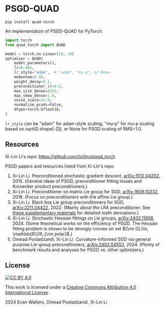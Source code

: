 # PSGD-QUAD

`pip install quad-torch`

An implementation of PSGD-QUAD for PyTorch.

```python
import torch
from quad_torch import QUAD

model = torch.nn.Linear(10, 10)
optimizer = QUAD(
    model.parameters(),
    lr=0.001,
    lr_style="adam",  # "adam", "mu-p", or None
    momentum=0.95,
    weight_decay=0.1,
    preconditioner_lr=0.6,
    max_size_dense=8192,
    max_skew_dense=1.0,
    noise_scale=1e-8,
    normalize_grads=False,
    dtype=torch.bfloat16,
)
```

`lr_style` can be "adam" for adam-style scaling, "mu-p" for mu-p scaling based on sqrt(G.shape[-2]), or None for 
PSGD scaling of RMS=1.0.


## Resources

Xi-Lin Li's repo: https://github.com/lixilinx/psgd_torch

PSGD papers and resources listed from Xi-Lin's repo

1) Xi-Lin Li. Preconditioned stochastic gradient descent, [arXiv:1512.04202](https://arxiv.org/abs/1512.04202), 2015. (General ideas of PSGD, preconditioner fitting losses and Kronecker product preconditioners.)
2) Xi-Lin Li. Preconditioner on matrix Lie group for SGD, [arXiv:1809.10232](https://arxiv.org/abs/1809.10232), 2018. (Focus on preconditioners with the affine Lie group.)
3) Xi-Lin Li. Black box Lie group preconditioners for SGD, [arXiv:2211.04422](https://arxiv.org/abs/2211.04422), 2022. (Mainly about the LRA preconditioner. See [these supplementary materials](https://drive.google.com/file/d/1CTNx1q67_py87jn-0OI-vSLcsM1K7VsM/view) for detailed math derivations.)
4) Xi-Lin Li. Stochastic Hessian fittings on Lie groups, [arXiv:2402.11858](https://arxiv.org/abs/2402.11858), 2024. (Some theoretical works on the efficiency of PSGD. The Hessian fitting problem is shown to be strongly convex on set ${\rm GL}(n, \mathbb{R})/R_{\rm polar}$.)
5) Omead Pooladzandi, Xi-Lin Li. Curvature-informed SGD via general purpose Lie-group preconditioners, [arXiv:2402.04553](https://arxiv.org/abs/2402.04553), 2024. (Plenty of benchmark results and analyses for PSGD vs. other optimizers.)


## License

[![CC BY 4.0][cc-by-image]][cc-by]

This work is licensed under a [Creative Commons Attribution 4.0 International License][cc-by].

2024 Evan Walters, Omead Pooladzandi, Xi-Lin Li


[cc-by]: http://creativecommons.org/licenses/by/4.0/
[cc-by-image]: https://licensebuttons.net/l/by/4.0/88x31.png
[cc-by-shield]: https://img.shields.io/badge/License-CC%20BY%204.0-lightgrey.svg
